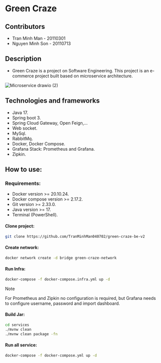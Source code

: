 # Green Craze

## Contributors
- Tran Minh Man     -     20110301
- Nguyen Minh Son   -     20110713

## Description
-  Green Craze is a project on Software Engineering. This project is an e-commerce project built
   based on microservice architecture.

![Microservice drawio (2)](https://github.com/TranMinhMan040702/green-craze-be-v2/assets/96435164/3a9432e5-8685-47e1-ad65-13b95166958b)

## Technologies and frameworks
- Java 17.
- Spring boot 3.
- Spring Cloud Gateway, Open Feign,...
- Web socket.
- MySql.
- RabbitMq.
- Docker, Docker Compose.
- Grafana Stack: Prometheus and Grafana.
- Zipkin.

## How to use:
### Requirements:
- Docker version >= 20.10.24.
- Docker compose version >= 2.17.2.
- Git version >= 2.33.0.
- Java version >= 17.
- Terminal (PowerShell).

#### Clone project:
``` bash
git clone https://github.com/TranMinhMan040702/green-craze-be-v2
```

#### Create network:
```bash
docker network create -d bridge green-craze-network
```

#### Run Infra:
```bash
docker-compose -f docker-compose.infra.yml up -d
```

> [!NOTE]  
> For Prometheus and Zipkin no configuration is required, but Grafana needs to configure username, password and 
> import dashboard.

#### Build Jar:
```bash
cd services
./mvnw clean
./mvnw clean package -fn
```

#### Run all service:
```bash
docker-compose -f docker-compose.yml up -d
```

